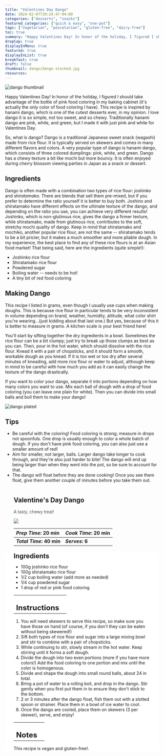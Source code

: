 ```yaml
---
title: "Valentines Day Dango"
date: 2024-02-07T20:24:47-04:00
categories: ["desserts", "snacks"]
featured_categories: ["quick & easy", "one-pot"]
tags: ["vegetarian", "pescetarian", "gluten-free", "dairy-free"]
toc: true
summary: "Happy Valentines Day! In honor of the holiday, I figured I should take advantage of the bottle of pink food coloring in my baking cabinet (it's actually the only color of food coloring I have). This recipe is inspired by hanami dango, which is one of the cutest desserts ever, in my opinion. I love dango it is so simple, not too sweet, and so chewy. Traditionally hanami dango are pink, white, and green, but I made it with just pink and white for Valentines Day."
dropCap: true
displayInMenu: true
featured: true
displayInList: true
breakfast: true
draft: false
thumbnail: dango/dango-stacked.jpg
resources:
---
```


![dango thumbnail](../../dango/dango-stacked.jpg)

Happy Valentines Day! In honor of the holiday, I figured I should take advantage of the bottle of pink food coloring in my baking cabinet (it's actually the only color of food coloring I have). This recipe is inspired by hanami dango, which is one of the cutest desserts ever, in my opinion. I love dango it is so simple, not too sweet, and so chewy. Traditionally hanami dango are pink, white, and green, but I made it with just pink and white for Valentines Day.

So, what is dango? Dango is a traditional Japanese sweet snack (wagashi) made from rice flour. It is typically served on skewers and comes in many different flavors and colors. A very popular type of dango is hanami dango, which consists of three colored dumplings: pink, white, and green. Dango has a chewy texture a bit like mochi but more bouncy. It is often enjoyed during cherry blossom viewing parties in Japan as a snack or dessert.

## Ingredients

Dango is often made with a combination two types of rice flour: _joshinko_ and _shiratamako_. There are blends that sell them pre-mixed, but if you prefer to determine the ratio yourself it is better to buy both. Joshino and shiratamako have different effects on the ultimate texture of the dango, and depending on the ratio you use, you can achieve very different results! Joshinko, which is non-glutinous rice, gives the dango a firmer texture, while shiratamako, made from glutinous rice, contributes to the soft, stretchy mochi quality of dango. Keep in mind that shiratamako and mochiko, another popular rice flour, are not the same -- shiratamako tends to be a bit pricier, but it makes a much smoother and more pliable dough. In my experience, the best place to find any of these rice flours is at an Asian food market! That being said, here are the ingredients (quite simple!):

- Joshinko rice flour
- Shiratamako rice flour
- Powdered sugar
- Boiling water -- needs to be hot!
- A tiny bit of red food coloring

## Making Dango

This recipe I listed in grams, even though I usually use cups when making doughs. This is because rice flour in particular tends to be very inconsistent in volume depending on brand, weather, humidity, altitude, what color shirt you're wearing...(just kidding about that last one.) But yes, because of this it is better to measure in grams. A kitchen scale is your best friend here! 

You'll start by sifting together the dry ingredients in a bowl. Sometimes the rice flour can be a bit clumpy; just try to break up those clumps as best as you can. Then, pour in the hot water, which should dissolve with the rice flour. Knead it with a pair of chopsticks, and it should form a smooth, workable dough as you knead. If it is too wet or too dry after several minutes of kneading, add more rice flour or water to adjust, although keep in mind to be careful with how much you add as it can easily change the texture of the dango drastically. 

If you want to color your dango, separate it into portions depending on how many colors you want to use. Mix each ball of dough with a drop of food coloring (you can leave one plain for white). Then you can divide into small balls and boil them to make your dango!

![dango plated](../../dango/dango-plated.jpg)

## Tips

- Be careful with the coloring! Food coloring is strong; measure in drops not spoonfuls. One drop is usually enough to color a whole batch of dough. If you don't have pink food coloring, you can also just use a smaller amount of red!
- Aim for smaller, not larger, balls. Larger dango take longer to cook through, and they're also just harder to bite! The dango will end up being larger than when they went into the pot, so be sure to account for that.
- The dango will float before they are done cooking! Once you see them float, give them another couple of minutes before you take them out.

<div class = "bg-pink-100 dark:bg-gray-700"  id = "recipe"> 
<div class = "bg-pink-100 dark:bg-gray-700"  style = "padding-left:2em; margin-top:0; margin-bottom:0;">

<div style="display:grid; align-items:start; justify-content:space-between; padding-right:2em" class="grid-cols-2 gap-2 md:gap-4 lg:gap-8 xl:gap-12"><div class = "mb-8"><h2>Valentine's Day Dango</h2><p style = "font-weight: 300;">A tasty, chewy treat!</p></div><img src="../../dango/dango-stacked.jpg" class="w-full h-auto mx-auto"/></div>

| _Prep Time_: 20 min  | _Cook Time_: 20 min  |
| :--- | :--- |
| **_Total Time_: 40 min** | **_Serves_: 6**  |

</div>
<div style="background-color: white; padding-left:2em; padding-right:2em; border-width:3px; border-color:lavenderblush; margin-top:0;">
 <div><h2 style = "margin-top:1em; margin-bottom:0;" >Ingredients</h2></div>
 
- 100g joshinko rice flour
- 100g shiratamako rice flour
- 1/2 cup boiling water (add more as needed)
- 1/4 cup powdered sugar
- 1 drop of red or pink food coloring

|   |    |
| :--- | :--- |
| <div><h2 style = "margin-top:1em; margin-bottom:0;" >Instructions</h2></div>|   |

1. You will need skewers to serve this recipe, so make sure you have those on hand (of course, if you don't they can be eaten without being skewered!)
2. Sift both types of rice flour and sugar into a large mixing bowl and stir to combine with a pair of chopsticks.
3. While continuing to stir, slowly stream in the hot water. Keep stirring until it forms a soft dough.
4. Divide the dough into two even portions (more if you have more colors!) Add the food coloring to one portion and mix until the color is homogenous.
5. Divide and shape the dough into small round balls, about 24 in total.
6. Bring a pot of water to a rolling boil, and drop in the dango. Stir gently when you first put them in to ensure they don't stick to the bottom. 
7. 2 or 3 minutes after the dango float, fish them out with a slotted spoon or strainer. Place them in a bowl of ice water to cool. 
8. Once the dango are cooled, place them on skewers (3 per skewer), serve, and enjoy!

|   |    |
| :--- | :--- |
| <div><h2 style = "margin-top:1em; margin-bottom:0;" >Notes</h2></div>|   |

This recipe is vegan and gluten-free!.

</div>
</div>